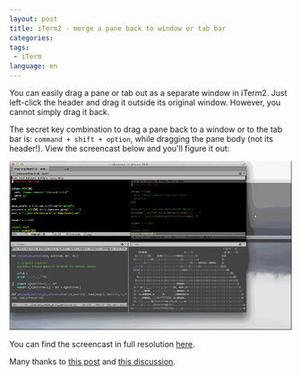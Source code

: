 ```yaml
---
layout: post
title: iTerm2 - merge a pane back to window or tab bar
categories: 
tags:
 - iTerm
language: en 
---
```


You can easily drag a pane or tab out as a separate window in iTerm2. Just left-click the header and drag it outside its original window. However, you cannot simply drag it back.

The secret key combination to drag a pane back to a window or to the tab bar is: `command + shift + option`, while dragging the pane body (not its header!). View the screencast below and you'll figure it out:

![](/images/2014/03/iTerm2_drag_pane.gif)

You can find the screencast in full resolution [here](/images/2014/03/iTerm2_drag_pane_original.gif).

Many thanks to [this post](http://marc-abramowitz.com/archives/2011/12/19/iterm2-how-to-unsplit-a-pane-back-to-a-tab-or-window/comment-page-1/) and [this discussion](https://groups.google.com/d/msg/iterm2-discuss/kg_5b3EKCpM/c-pd3Bc_I-YJ).
